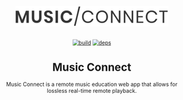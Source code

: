 <div align="center">
  <a href="https://github.com/funkybunch/music-connect">
    <img src="https://raw.githubusercontent.com/funkybunch/music-connect/main/src/img/music-connect.svg" width="400" alt="Music Connect Logo"/>
  </a>
  <br>
  <br>
  
[![build][build]][build-url]
[![deps][deps]][deps-url]
  
  
  # Music Connect
  <p>
    Music Connect is a remote music education web app that allows for lossless real-time remote playback.
  </p>
</div>

[build]: https://github.com/funkybunch/music-connect/workflows/NPM%20Build%20Test/badge.svg
[build-url]: https://github.com/funkybunch/music-connect/actions?query=workflow%3A%22NPM+Build+Test%22
[deps]: https://img.shields.io/david/funkybunch/music-connect.svg
[deps-url]: https://david-dm.org/funkybunch/music-connect
[prs]: https://img.shields.io/badge/PRs-welcome-brightgreen.svg
[prs-url]: https://webpack.js.org/contribute/
